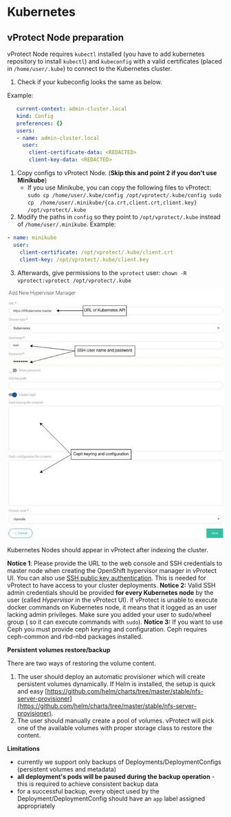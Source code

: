# Kubernetes

## vProtect Node preparation

vProtect Node requires `kubectl` installed \(you have to add kubernetes repository to install `kubectl`\) and `kubeconfig` with a valid certificates \(placed in `/home/user/.kube`\) to connect to the Kubernetes cluster.

1. Check if your kubeconfig looks the same as below.

Example:

```yaml
   current-context: admin-cluster.local
   kind: Config
   preferences: {}
   users:
   - name: admin-cluster.local
     user:
       client-certificate-data: <REDACTED>
       client-key-data: <REDACTED>
```

1. Copy configs to vProtect Node. \(**Skip this and point 2 if you don't use Minikube**\)
   * If you use Minikube, you can copy the following files to vProtect: `sudo cp /home/user/.kube/config /opt/vprotect/.kube/config sudo cp  /home/user/.minikube/{ca.crt,client.crt,client.key} /opt/vprotect/.kube`
2. Modify the paths in `config` so they point to `/opt/vprotect/.kube` instead of `/home/user/.minikube`. Example:

```yaml
- name: minikube
  user:
    client-certificate: /opt/vprotect/.kube/client.crt
    client-key: /opt/vprotect/.kube/client.key
```

3. Afterwards, give permissions to the `vprotect` user: `chown -R vprotect:vprotect /opt/vprotect/.kube`

![Example how input credentials in vProtect UI for Kubernetes/OpenShift](../../../.gitbook/assets/containers-kubernetes-add-new-hypervisor-manager-2.jpg)

Kubernetes Nodes should appear in vProtect after indexing the cluster.

**Notice 1**: Please provide the URL to the web console and SSH credentials to master node when creating the OpenShift hypervisor manager in vProtect UI. You can also use [SSH public key authentication](../../common-tasks/ssh-public-key-authentication.md). This is needed for vProtect to have access to your cluster deployments. **Notice 2:** Valid SSH admin credentials should be provided **for every Kubernetes node** by the user \(called _Hypervisor_ in the vProtect UI\). if vProtect is unable to execute docker commands on Kubernetes node, it means that it logged as an user lacking admin privileges. Make sure you added your user to sudo/wheel group \( so it can execute commands with `sudo`\). **Notice 3:** If you want to use Ceph you must provide ceph keyring and configuration. Ceph requires ceph-common and rbd-nbd packages installed.

**Persistent volumes restore/backup**

There are two ways of restoring the volume content.

1. The user should deploy an automatic provisioner which will create persistent volumes dynamically. If Helm is installed, the setup is quick and easy [https://github.com/helm/charts/tree/master/stable/nfs-server-provisioner](https://github.com/helm/charts/tree/master/stable/nfs-server-provisioner).
2. The user should manually create a pool of volumes. vProtect will pick one of the available volumes with proper storage class to restore the content.

**Limitations**

* currently we support only backups of Deployments/DeploymentConfigs \(persistent volumes and metadata\)
* **all deployment's pods will be paused during the backup operation** - this is required to achieve consistent backup data
* for a successful backup, every object used by the Deployment/DeploymentConfig should have an `app` label assigned appropriately

